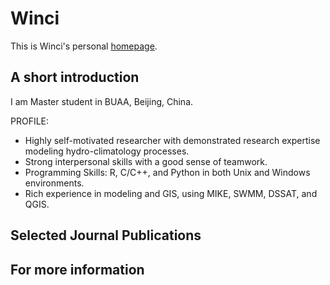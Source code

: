 # Winci
This is Winci's personal [homepage](winci-ai.github.io/).

## A short introduction
I am Master student in BUAA, Beijing, China.

PROFILE:
* Highly self-motivated researcher with demonstrated research expertise modeling hydro-climatology processes. 
* Strong interpersonal skills with a good sense of teamwork.
* Programming Skills: R, C/C++, and Python in both Unix and Windows environments.
* Rich experience in modeling and GIS, using MIKE, SWMM, DSSAT, and QGIS.


## Selected Journal Publications


## For more information


